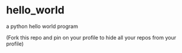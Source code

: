 # hello_world
a python hello world program

(Fork this repo and pin on your profile to hide all your repos from your profile)
